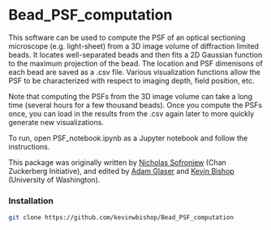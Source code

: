 # Bead_PSF_computation

This software can be used to compute the PSF of an optical sectioning microscope (e.g. light-sheet) from a 3D image volume of diffraction limited beads. It locates well-separated beads and then fits a 2D Gaussian function to the maximum projection of the bead. The location and PSF dimenisons of each bead are saved as a .csv file. Various visualization functions allow the PSF to be characterized with respect to imaging depth, field position, etc.

Note that computing the PSFs from the 3D image volume can take a long time (several hours for a few thousand beads). Once you compute the PSFs once, you can load in the results from the .csv again later to more quickly generate new visualizations. 

To run, open PSF_notebook.ipynb as a Jupyter notebook and follow the instructions.

This package was originally written by [Nicholas Sofroniew](https://github.com/sofroniewn/psf) (Chan Zuckerberg Initiative), and edited by [Adam Glaser](https://github.com/adamkglaser) and [Kevin Bishop](https://github.com/kevinwbishop) (University of Washington).


### Installation

```bash
git clone https://github.com/kevinwbishop/Bead_PSF_computation
```
